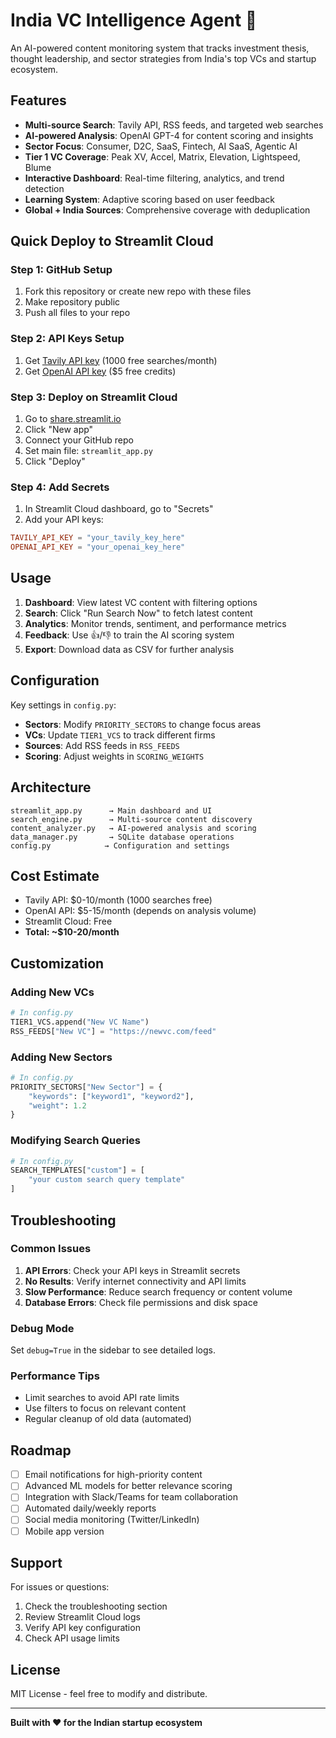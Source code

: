 # India VC Intelligence Agent 🚀

An AI-powered content monitoring system that tracks investment thesis, thought leadership, and sector strategies from India's top VCs and startup ecosystem.

## Features

- **Multi-source Search**: Tavily API, RSS feeds, and targeted web searches
- **AI-powered Analysis**: OpenAI GPT-4 for content scoring and insights
- **Sector Focus**: Consumer, D2C, SaaS, Fintech, AI SaaS, Agentic AI
- **Tier 1 VC Coverage**: Peak XV, Accel, Matrix, Elevation, Lightspeed, Blume
- **Interactive Dashboard**: Real-time filtering, analytics, and trend detection
- **Learning System**: Adaptive scoring based on user feedback
- **Global + India Sources**: Comprehensive coverage with deduplication

## Quick Deploy to Streamlit Cloud

### Step 1: GitHub Setup
1. Fork this repository or create new repo with these files
2. Make repository public
3. Push all files to your repo

### Step 2: API Keys Setup
1. Get [Tavily API key](https://tavily.com) (1000 free searches/month)
2. Get [OpenAI API key](https://platform.openai.com) ($5 free credits)

### Step 3: Deploy on Streamlit Cloud
1. Go to [share.streamlit.io](https://share.streamlit.io)
2. Click "New app"
3. Connect your GitHub repo
4. Set main file: `streamlit_app.py`
5. Click "Deploy"

### Step 4: Add Secrets
1. In Streamlit Cloud dashboard, go to "Secrets"
2. Add your API keys:
```toml
TAVILY_API_KEY = "your_tavily_key_here"
OPENAI_API_KEY = "your_openai_key_here"
```

## Usage

1. **Dashboard**: View latest VC content with filtering options
2. **Search**: Click "Run Search Now" to fetch latest content
3. **Analytics**: Monitor trends, sentiment, and performance metrics
4. **Feedback**: Use 👍/👎 to train the AI scoring system
5. **Export**: Download data as CSV for further analysis

## Configuration

Key settings in `config.py`:
- **Sectors**: Modify `PRIORITY_SECTORS` to change focus areas
- **VCs**: Update `TIER1_VCS` to track different firms
- **Sources**: Add RSS feeds in `RSS_FEEDS`
- **Scoring**: Adjust weights in `SCORING_WEIGHTS`

## Architecture

```
streamlit_app.py      → Main dashboard and UI
search_engine.py      → Multi-source content discovery
content_analyzer.py   → AI-powered analysis and scoring
data_manager.py       → SQLite database operations
config.py            → Configuration and settings
```

## Cost Estimate

- Tavily API: $0-10/month (1000 searches free)
- OpenAI API: $5-15/month (depends on analysis volume)
- Streamlit Cloud: Free
- **Total: ~$10-20/month**

## Customization

### Adding New VCs
```python
# In config.py
TIER1_VCS.append("New VC Name")
RSS_FEEDS["New VC"] = "https://newvc.com/feed"
```

### Adding New Sectors
```python
# In config.py
PRIORITY_SECTORS["New Sector"] = {
    "keywords": ["keyword1", "keyword2"],
    "weight": 1.2
}
```

### Modifying Search Queries
```python
# In config.py
SEARCH_TEMPLATES["custom"] = [
    "your custom search query template"
]
```

## Troubleshooting

### Common Issues

1. **API Errors**: Check your API keys in Streamlit secrets
2. **No Results**: Verify internet connectivity and API limits
3. **Slow Performance**: Reduce search frequency or content volume
4. **Database Errors**: Check file permissions and disk space

### Debug Mode
Set `debug=True` in the sidebar to see detailed logs.

### Performance Tips
- Limit searches to avoid API rate limits
- Use filters to focus on relevant content
- Regular cleanup of old data (automated)

## Roadmap

- [ ] Email notifications for high-priority content
- [ ] Advanced ML models for better relevance scoring
- [ ] Integration with Slack/Teams for team collaboration
- [ ] Automated daily/weekly reports
- [ ] Social media monitoring (Twitter/LinkedIn)
- [ ] Mobile app version

## Support

For issues or questions:
1. Check the troubleshooting section
2. Review Streamlit Cloud logs
3. Verify API key configuration
4. Check API usage limits

## License

MIT License - feel free to modify and distribute.

---

**Built with ❤️ for the Indian startup ecosystem**